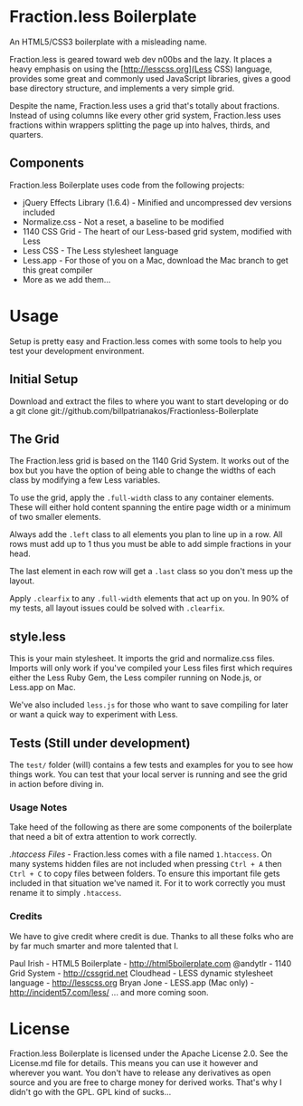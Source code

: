 # Fraction.less Boilerplate

An HTML5/CSS3 boilerplate with a misleading name.

Fraction.less is geared toward web dev n00bs and the lazy. It places a heavy emphasis on using the [http://lesscss.org](Less CSS) language, provides some great and commonly used JavaScript libraries, gives a good base directory structure, and implements a very simple grid.

Despite the name, Fraction.less uses a grid that's totally about fractions. Instead of using columns like every other grid system, Fraction.less uses fractions within wrappers splitting the page up into halves, thirds, and quarters.

## Components

Fraction.less Boilerplate uses code from the following projects:

* jQuery Effects Library (1.6.4) - Minified and uncompressed dev versions included
* Normalize.css - Not a reset, a baseline to be modified
* 1140 CSS Grid - The heart of our Less-based grid system, modified with Less
* Less CSS - The Less stylesheet language
* Less.app - For those of you on a Mac, download the Mac branch to get this great compiler
* More as we add them...

# Usage

Setup is pretty easy and Fraction.less comes with some tools to help you test your development environment.

## Initial Setup

Download and extract the files to where you want to start developing or do a 
    git clone git://github.com/billpatrianakos/Fractionless-Boilerplate


## The Grid

The Fraction.less grid is based on the 1140 Grid System. It works out of the box but you have the option of being able to change the widths of each class by modifying a few Less variables.

To use the grid, apply the `.full-width` class to any container elements. These will either hold content spanning the entire page width or a minimum of two smaller elements.

Always add the `.left` class to all elements you plan to line up in a row. All rows must add up to 1 thus you must be able to add simple fractions in your head.

The last element in each row will get a `.last` class so you don't mess up the layout.

Apply `.clearfix` to any `.full-width` elements that act up on you. In 90% of my tests, all layout issues could be solved with `.clearfix`.

## style.less

This is your main stylesheet. It imports the grid and normalize.css files. Imports will only work if you've compiled your Less files first which requires either the Less Ruby Gem, the Less compiler running on Node.js, or Less.app on Mac.

We've also included `less.js` for those who want to save compiling for later or want a quick way to experiment with Less.

## Tests (Still under development)

The `test/` folder (will) contains a few tests and examples for you to see how things work. You can test that your local server is running and see the grid in action before diving in.

### Usage Notes

Take heed of the following as there are some components of the boilerplate that need a bit of extra attention to work correctly.

_.htaccess Files_ - Fraction.less comes with a file named `1.htaccess`. On many systems hidden files are not included when pressing `Ctrl + A` then `Ctrl + C` to copy files between folders. To ensure this important file gets included in that situation we've named it. For it to work correctly you must rename it to simply `.htaccess`.

### Credits

We have to give credit where credit is due. Thanks to all these folks who are by far much smarter and more talented that I.

Paul Irish - HTML5 Boilerplate - http://html5boilerplate.com
@andytlr - 1140 Grid System - http://cssgrid.net
Cloudhead - LESS dynamic stylesheet language - http://lesscss.org
Bryan Jone - LESS.app (Mac only) - http://incident57.com/less/
... and more coming soon.

# License

Fraction.less Boilerplate is licensed under the Apache License 2.0. See the License.md file for details. This means you can use it however and wherever you want. You don't have to release any derivatives as open source and you are free to charge money for derived works. That's why I didn't go with the GPL. GPL kind of sucks...